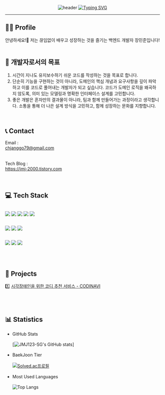 <div align="center">
 
   ![header](https://capsule-render.vercel.app/api?type=waving&color=6994CDEE&text=&animation=twinkling&height=80)
   [![Typing SVG](https://readme-typing-svg.demolab.com?font=Alkatra&weight=500&size=45&duration=3500&pause=3&color=6994CDEE&center=true&vCenter=false&multiline=true&repeat=false&width=1000&height=100&lines=Welcome+to+MinJun's+Github👋)](https://git.io/typing-svg)
</div>

<div align="left">

------- 

## 🧑‍💻 Profile
<div>
안녕하세요!👋 저는 끊임없이 배우고 성장하는 것을 즐기는 백엔드 개발자 장민준입니다!<br><br>

## 🎯 개발자로서의 목표
1. 시간이 지나도 유지보수하기 쉬운 코드를 작성하는 것을 목표로 합니다.
2. 단순히 기능을 구현하는 것이 아니라, 도메인의 핵심 개념과 요구사항을 깊이 파악하고 이를 코드로 풀어내는 개발자가 되고 싶습니다. 코드가 도메인 로직을 왜곡하지 않도록, 의미 있는 모델링과 명확한 인터페이스 설계를 고민합니다.
3. 좋은 개발은 혼자만의 결과물이 아니라, 팀과 함께 만들어가는 과정이라고 생각합니다. 소통을 통해 더 나은 설계 방식을 고민하고, 함께 성장하는 문화를 지향합니다.
</div><br>

## 📞 Contact
<div style="display:flex; flex-direction:column; align-items:flex-start;">
   Email : <a href="mailto:chjanggo79@gmail.com">chjanggo79@gmail.com</a><br><br>
   Tech Blog : <a href="https://jmj-2000.tistory.com/">https://jmj-2000.tistory.com</a>
</div><br><br>

## 💻 Tech Stack 
<div style="display:flex; flex-direction:column; align-items:flex-start;">
    <p>
        <img src="https://img.shields.io/badge/Java-b07219?style=flat-square&logoColor=white"> 
        <img src="https://img.shields.io/badge/Spring Boot-6DB33F?style=flat-square&logo=springboot&logoColor=white">
        <img src="https://img.shields.io/badge/MySQL-4479A1?style=flat-square&logo=mysql&logoColor=white"> 
        <img src="https://img.shields.io/badge/Linux-FCC624?style=flat-square&logo=linux&logoColor=black">
        <img src="https://img.shields.io/badge/Amazon AWS-000000?style=flat-square&logo=amazon web services&logoColor=white"> 
    </p>
    <p>
        <img src="https://img.shields.io/badge/Kotlin-7F52FF?style=flat-square&logo=kotlin&logoColor=white">
        <img src="https://img.shields.io/badge/Andoid Studio-6DB33F?style=flat-square&logo=android&logoColor=white">
        <img src="https://img.shields.io/badge/Firebase-FFCA28?style=flat-square&logo=firebase&logoColor=white">
    </p>
    <p>
        <img src="https://img.shields.io/badge/Git-F05032?style=flat-square&logo=git&logoColor=white"/>
        <img src="https://img.shields.io/badge/GitHub-181717?style=flat-square&logo=github&logoColor=white"/>
        <img src="https://img.shields.io/badge/Notion-000000?style=flat-square&logo=notion&logoColor=white"/>
    </p>
</div><br><br>

## 💾 Projects
<div>
  1️⃣ <a href="https://github.com/Capstone-Clothing/CODINAVI_Server">시각장애인을 위한 코디 추천 서비스 - CODINAVI</a><br><br>
</div><br><br>

## 📊 Statistics
- GitHub Stats<br><br>
[![JMJ123-SG's GitHub stats](https://github-readme-stats.vercel.app/api?username=JangMinJun&include_all_commits=true&show_icons=true&theme=dark)]<br><br>
- BaekJoon Tier<br><br>
[![Solved.ac프로필](http://mazassumnida.wtf/api/v2/generate_badge?boj=ghtntkdnsk)](https://solved.ac/ghtntkdnsk)<br><br>
- Most Used Languages<br><br>
![Top Langs](https://github-readme-stats.vercel.app/api/top-langs/?username=JJangMJ&layout=compact&theme=algolia&card_width=400px)
